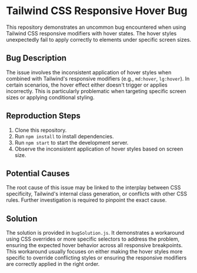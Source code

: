 # Tailwind CSS Responsive Hover Bug

This repository demonstrates an uncommon bug encountered when using Tailwind CSS responsive modifiers with hover states. The hover styles unexpectedly fail to apply correctly to elements under specific screen sizes.

## Bug Description

The issue involves the inconsistent application of hover styles when combined with Tailwind's responsive modifiers (e.g., `md:hover`, `lg:hover`).  In certain scenarios, the hover effect either doesn't trigger or applies incorrectly.  This is particularly problematic when targeting specific screen sizes or applying conditional styling.

## Reproduction Steps

1. Clone this repository.
2. Run `npm install` to install dependencies.
3. Run `npm start` to start the development server.
4. Observe the inconsistent application of hover styles based on screen size.

## Potential Causes

The root cause of this issue may be linked to the interplay between CSS specificity, Tailwind's internal class generation, or conflicts with other CSS rules.  Further investigation is required to pinpoint the exact cause.

## Solution

The solution is provided in `bugSolution.js`.  It demonstrates a workaround using CSS overrides or more specific selectors to address the problem, ensuring the expected hover behavior across all responsive breakpoints. This workaround usually focuses on either making the hover styles more specific to override conflicting styles or ensuring the responsive modifiers are correctly applied in the right order.